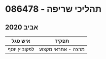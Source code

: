 # 086478 - תהליכי שריפה

## אביב 2020

| איש סגל | תפקיד |
| ---- | ---- |
| לפקוביץ יוסף | מרצה - אחראי מקצוע |

